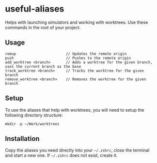# useful-aliases

Helps with launching simulators and working with worktrees. Use these commands in the root of your project.

## Usage
```
remup                       // Updates the remote origin
push                        // Pushes to the remote origin
add_worktree <branch>       // Adds a worktree for the given branch, uses the current branch as the base
track_worktree <branch>     // Tracks the worktree for the given branch
remove_worktree <branch>    // Removes the worktree for the given branch
```

## Setup
To use the aliases that help with worktrees, you will need to setup the following directory structure:

```
mkdir -p ~/Work/worktrees
```

## Installation

Copy the aliases you need directly into your `~/.zshrc`, close the terminal and start a new one. If `~/.zshrc` does not exist, create it.
